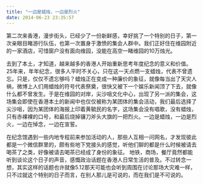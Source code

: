 ```yaml
---
title: "一边是蜡烛，一边是烈火"
date: 2014-06-23 23:35:57
---
```


第二次来香港，漫步街头，已经少了一份新鲜感，幸好挑了一个特别的日子，第一次亲眼目睹游行队伍，也第一次置身于激愤的集会人群中。我们正好住在维园附近的一家酒店，可惜窗户没有面向维园，没能在高空一睹维园的10万烛光。 

去到了本土，才知道，越来越多的香港人开始重新思考年度纪念的意义和价值。25年来，年年纪念，很多人平时不关心，只在这一天点燃一支蜡烛，代表不曾遗忘。只是，仅仅不遗忘够吗？蜡烛正在变成一种廉价的象征，就像每当出了天灾人祸，微博上人们用蜡烛的符号代表祭奠，很快又被下一个娱乐新闻顶了下去，就像什么都不曾发生。于是在维园的对岸，尖沙咀文化中心，出现了另一派的集会，这场集会即使在香港本土的新闻中也仅仅被称为某团体的集会活动，我们最后选择了尖沙咀，因为某团体的海报上印着黄毓民的名字，这场集会没有唱歌，没有蜡烛，只有赤裸裸的口号，和最后烧掉镰刀斧头大旗的一把烈火。一边是蜡烛，一边是烈火，一边在悼念，一边在宣誓。 

在纪念馆遇到一些内地专程前来参加活动的人，那些人互相一问网名，才发现彼此都是一个微信群里的，颇有些地下党接头的感觉，听他们聊的都是什么时候被请去喝茶了之类，好像被请去喝茶已经成了身份的象征。 地铁，商场，餐厅竟然都能听到谈论这个日子的声音，感慨政治话题在香港人日常生活的普及。不过转念一想，其实这样的话题也许就像5.12那天可能也会听到周围在讨论那场大灾难一样，只不过就这个特别的日子而言，在别人那儿是可说的，而在我们是不可说的。